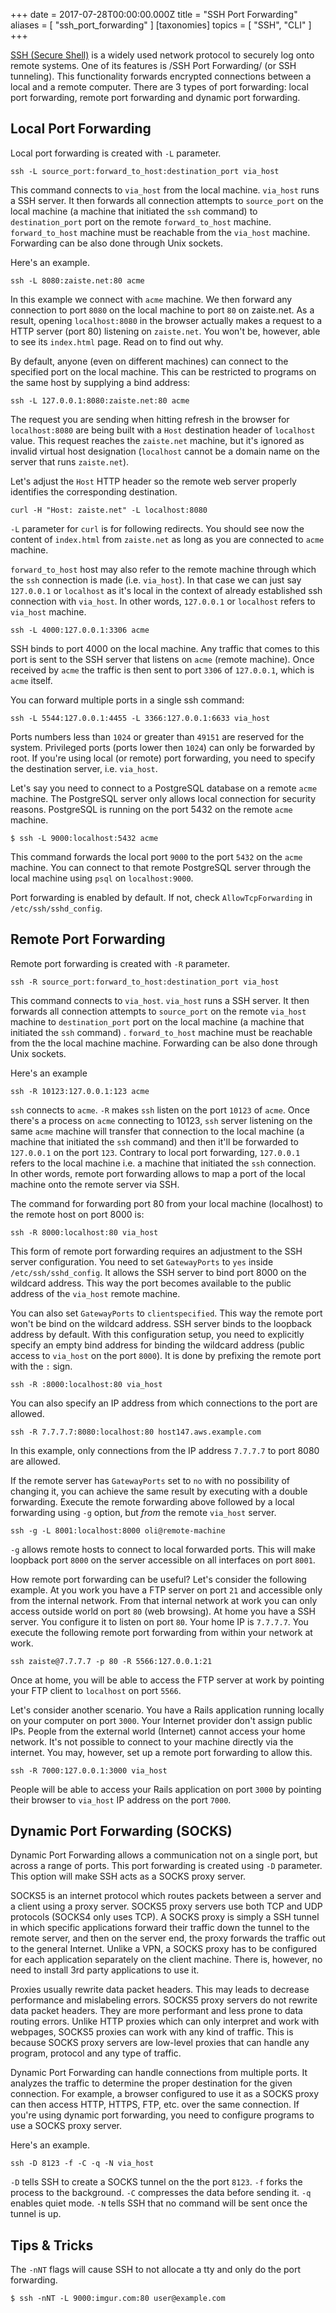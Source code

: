 
+++
date = 2017-07-28T00:00:00.000Z
title = "SSH Port Forwarding"
aliases = [
  "ssh_port_forwarding"
]
[taxonomies]
topics = [ "SSH", "CLI" ]
+++

[SSH (Secure Shell)](https://en.wikipedia.org/wiki/Secure_Shell) is a widely used network protocol to securely log onto remote systems. One of its features is /SSH Port Forwarding/ (or SSH tunneling). This functionality forwards encrypted connections between a local and a remote computer. There are 3 types of port forwarding: local port forwarding, remote port forwarding and dynamic port forwarding.

## Local Port Forwarding

Local port forwarding is created with `-L` parameter.

```
ssh -L source_port:forward_to_host:destination_port via_host
```

This command connects to `via_host` from the local machine. `via_host` runs a SSH server. It then forwards all connection attempts to `source_port` on the local machine (a machine that initiated the `ssh` command) to `destination_port` port on the remote `forward_to_host` machine. `forward_to_host` machine must be reachable from the `via_host` machine. Forwarding can be also done through Unix sockets.

Here's an example.

```
ssh -L 8080:zaiste.net:80 acme
```

In this example we connect with `acme` machine. We then forward any connection to port `8080` on the local machine to port `80` on zaiste.net. As a result, opening `localhost:8080` in the browser actually makes a request to a HTTP server (port 80) listening on `zaiste.net`. You won't be, however, able to see its `index.html`  page. Read on to find out why.

By default, anyone (even on different machines) can connect to the specified port on the local machine. This can be restricted to programs on the same host by supplying a bind address:

```
ssh -L 127.0.0.1:8080:zaiste.net:80 acme
```

The request you are sending when hitting refresh in the browser for `localhost:8080` are being built with a `Host` destination header of `localhost` value. This request reaches the `zaiste.net` machine, but it's ignored as invalid virtual host designation (`localhost` cannot be a domain name on the server that runs `zaiste.net`).

Let's adjust the `Host` HTTP header so the remote web server properly identifies the corresponding destination.

```
curl -H "Host: zaiste.net" -L localhost:8080
```

`-L` parameter for `curl` is for following redirects. You should see now the content of `index.html`  from `zaiste.net` as long as you are connected to `acme` machine.

`forward_to_host` host may also refer to the remote machine through which the `ssh` connection is made (i.e. `via_host`). In that case we can just say `127.0.0.1` or `localhost` as it's local in the context of already established ssh connection with `via_host`. In other words, `127.0.0.1` or `localhost` refers to `via_host` machine.

```
ssh -L 4000:127.0.0.1:3306 acme
```

SSH binds to port 4000 on the local machine. Any traffic that comes to this port is sent to the SSH server that listens on `acme` (remote machine). Once received by `acme` the traffic is then sent to port `3306` of `127.0.0.1`, which is `acme` itself.

You can forward multiple ports in a single ssh command:

```
ssh -L 5544:127.0.0.1:4455 -L 3366:127.0.0.1:6633 via_host
```

Ports numbers less than `1024` or greater than `49151` are reserved for the system. Privileged ports (ports lower then `1024`) can only be forwarded by root.  If you're using local (or remote) port forwarding, you need to specify the destination server, i.e. `via_host`.

Let's say you need to connect to a PostgreSQL database on a remote `acme` machine. The PostgreSQL server only allows local connection for security reasons. PostgreSQL is running on the port 5432 on the remote `acme` machine.

```
$ ssh -L 9000:localhost:5432 acme
```

This command forwards the local port `9000` to the port `5432` on the `acme` machine. You can connect to that remote PostgreSQL server through the local machine using `psql` on `localhost:9000`.

Port forwarding is enabled by default. If not, check `AllowTcpForwarding` in `/etc/ssh/sshd_config`.

## Remote Port Forwarding

Remote port forwarding is created with `-R` parameter.

```
ssh -R source_port:forward_to_host:destination_port via_host
```

This command connects to `via_host`. `via_host` runs a SSH server. It then forwards all connection attempts to `source_port` on the remote `via_host` machine to `destination_port` port on the local machine (a machine that initiated the `ssh` command) . `forward_to_host` machine must be reachable from the the local machine machine. Forwarding can be also done through Unix sockets.

Here's an example

```
ssh -R 10123:127.0.0.1:123 acme
```

`ssh` connects to `acme`. `-R` makes `ssh` listen on the port `10123` of `acme`.  Once there's a process on `acme` connecting to 10123, `ssh` server listening on the same `acme` machine will transfer that connection to the local machine (a machine that initiated the `ssh` command) and then it'll be forwarded to `127.0.0.1` on the port `123`. Contrary to local port forwarding, `127.0.0.1` refers to the local machine i.e. a machine that initiated the `ssh` connection. In other words, remote port forwarding allows to map a port of the local machine onto the remote server via SSH.

The command for forwarding port 80 from your local machine (localhost) to the remote host on port 8000 is:

```
ssh -R 8000:localhost:80 via_host
```

This form of remote port forwarding requires an adjustment to the  SSH server configuration. You need to set `GatewayPorts` to `yes` inside `/etc/ssh/sshd_config`. It allows the SSH server to bind port 8000 on the wildcard address. This way the port becomes available to the public address of the `via_host` remote machine.

You can also set `GatewayPorts` to `clientspecified`. This way the remote port won't be bind on the wildcard address. SSH server binds to the loopback address by default. With this configuration setup, you need to explicitly specify an empty bind address for binding the wildcard address (public access to `via_host` on the port `8000`). It is done by prefixing the remote port with the `:` sign.

```
ssh -R :8000:localhost:80 via_host
```

You can also specify an IP address from which connections to the port are allowed.

```
ssh -R 7.7.7.7:8080:localhost:80 host147.aws.example.com
```

In this example, only connections from the IP address `7.7.7.7` to port 8080 are allowed.

If the remote server has `GatewayPorts` set to `no` with no possibility of changing it, you can achieve the same result by executing with a double forwarding. Execute the remote forwarding above followed by a local forwarding using `-g` option, but *from* the remote `via_host` server.

```
ssh -g -L 8001:localhost:8000 oli@remote-machine
```

`-g` allows remote hosts to connect to local forwarded ports. This will make loopback port `8000` on the server accessible on all interfaces on port `8001`.

How remote port forwarding can be useful? Let's consider the following example. At you work you have a FTP server on port `21` and accessible only from the internal network. From that internal network at work you can only access outside world on port `80` (web browsing). At home you have a SSH server. You configure it to listen on port `80`. Your home IP is `7.7.7.7`. You execute the following remote port forwarding from within your network at work.

```
ssh zaiste@7.7.7.7 -p 80 -R 5566:127.0.0.1:21
```

Once at home, you will be able to access the FTP server at work by pointing your FTP client to `localhost` on port `5566`.

Let's consider another scenario. You have a Rails application running locally on your computer on port `3000`. Your Internet provider don't assign public IPs. People from the external world (Internet) cannot access your home network. It's not possible to connect to your machine directly via the internet. You may, however, set up a remote port forwarding to allow this.

```
ssh -R 7000:127.0.0.1:3000 via_host
```

People will be able to access your Rails application on port `3000` by pointing their browser to `via_host` IP address on the port `7000`.

## Dynamic Port Forwarding (SOCKS)

Dynamic Port Forwarding allows a communication not on a single port, but across a range of ports. This port forwarding is created using `-D` parameter. This option will make SSH acts as a SOCKS proxy server.

SOCKS5 is an internet protocol which routes packets between a server and a client using a proxy server. SOCKS5 proxy servers use both TCP and UDP protocols (SOCKS4 only uses TCP).  A SOCKS proxy is simply a SSH tunnel in which specific applications forward their traffic down the tunnel to the remote server, and then on the server end, the proxy forwards the traffic out to the general Internet. Unlike a VPN, a SOCKS proxy has to be configured for each application separately on the client machine. There is, however, no need to install 3rd party applications to use it.

Proxies usually rewrite data packet headers. This may leads to decrease performance and mislabeling errors. SOCKS5 proxy servers do not rewrite data packet headers. They are more performant and less prone to data routing errors. Unlike HTTP proxies which can only interpret and work with webpages, SOCKS5 proxies can work with any kind of traffic. This is because SOCKS proxy servers are low-level proxies that can handle any program, protocol and any type of traffic.

Dynamic Port Forwarding can handle connections from multiple ports. It analyzes the traffic to determine the proper destination for the given connection. For example, a browser configured to use it as a SOCKS proxy can then access HTTP, HTTPS, FTP, etc. over the same connection. If you're using dynamic port forwarding, you need to configure programs to use a SOCKS proxy server.

Here's an example.

```
ssh -D 8123 -f -C -q -N via_host
```

`-D` tells SSH to create a SOCKS tunnel on the the port `8123`. `-f` forks the process to the background. `-C` compresses the data before sending it. `-q` enables quiet mode. `-N` tells SSH that no command will be sent once the tunnel is up.

## Tips & Tricks


The `-nNT` flags will cause SSH to not allocate a tty and only do the port forwarding.

```
$ ssh -nNT -L 9000:imgur.com:80 user@example.com
```






